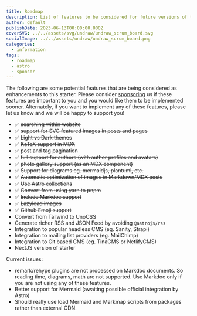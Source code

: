 ```yaml
---
title: Roadmap
description: List of features to be considered for future versions of this starter.
author: default
publishDate: 2023-06-13T00:00:00.000Z
coverSVG: ../../assets/svg/undraw/undraw_scrum_board.svg
socialImage: ../../assets/undraw/undraw_scrum_board.png
categories:
  - information
tags:
  - roadmap
  - astro
  - sponsor
---
```


The following are some potential features that are being considered as enhancements to this starter. Please consider [sponsoring](https://github.com/sponsors/hellotham) us if these features are important to you and you would like them to be implemented sooner. Alternately, if you want to implement any of these features, please let us know and we will be happy to support you!

- :white_check_mark: ~~searching within website~~
- :white_check_mark: ~~support for SVG featured images in posts and pages~~
- :white_check_mark: ~~Light vs Dark themes~~
- :white_check_mark: ~~KaTeX support in MDX~~
- :white_check_mark: ~~post and tag pagination~~
- :white_check_mark: ~~full support for authors (with author profiles and avatars)~~
- :white_check_mark: ~~photo gallery support (as an MDX component)~~
- :white_check_mark: ~~Support for diagrams eg. mermaidjs, plantuml, etc.~~
- :white_check_mark: ~~Automatic optimization of images in Markdown/MDX posts~~
- :white_check_mark: ~~Use Astro collections~~
- :white_check_mark: ~~Convert from using yarn to pnpm~~
- :white_check_mark: ~~Include Markdoc support~~
- :white_check_mark: ~~Lazyload images~~
- :white_check_mark: ~~Github Emoji support~~
- Convert from Tailwind to UnoCSS
- Generate richer RSS and JSON Feed by avoiding `@astrojs/rss`
- Integration to popular headless CMS (eg. Sanity, Strapi)
- Integration to mailing list providers (eg. MailChimp)
- Integration to Git based CMS (eg. TinaCMS or NetlifyCMS)
- NextJS version of starter

Current issues:

- remark/rehype plugins are not processed on Markdoc documents. So reading time, diagrams, math are
  not supported. Use Markdoc only if you are not using any of these features.
- Better support for Mermaid (awaiting possible official integration by Astro)
- Should really use load Mermaid and Markmap scripts from packages rather than external CDN.
